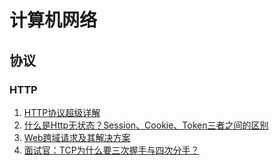 # 计算机网络

## 协议

### HTTP

1. [HTTP协议超级详解](https://www.cnblogs.com/an-wen/p/11180076.html)
2. [什么是Http无状态？Session、Cookie、Token三者之间的区别](https://www.cnblogs.com/lingyejun/p/9282169.html)
3. [Web跨域请求及其解决方案](https://blog.csdn.net/ppxin/article/details/94717173)
4. [面试官：TCP为什么要三次握手与四次分手？](https://mp.weixin.qq.com/s/0EYv7vN5gds5HNvAfMEfYQ)


